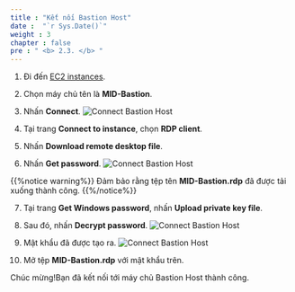 ```yaml
---
title : "Kết nối Bastion Host"
date :  "`r Sys.Date()`" 
weight : 3 
chapter : false
pre : " <b> 2.3. </b> "
---
```


1. Đi đến [EC2 instances](https://us-west-2.console.aws.amazon.com/ec2/home?region=us-west-2#Instances:instanceState=running).
2. Chọn máy chủ tên là **MID-Bastion**.
3. Nhấn **Connect**.
![Connect Bastion Host](../../../images/2.prerequires/2.3connectbastion/2.3.1connectbastion.png?width=90pc)

4. Tại trang **Connect to instance**, chọn **RDP client**.
5. Nhấn **Download remote desktop file**.
6. Nhấn **Get password**.
![Connect Bastion Host](../../../images/2.prerequires/2.3connectbastion/2.3.2connectbastion.png?width=90pc)

 {{%notice warning%}}
Đảm bảo rằng tệp tên **MID-Bastion.rdp** đã được tải xuống thành công.
{{%/notice%}}

7. Tại trang **Get Windows password**, nhấn **Upload private key file**.
8. Sau đó, nhấn **Decrypt password**.
![Connect Bastion Host](../../../images/2.prerequires/2.3connectbastion/2.3.3connectbastion.png?width=90pc)

9. Mật khẩu đã được tạo ra.
![Connect Bastion Host](../../../images/2.prerequires/2.3connectbastion/2.3.4connectbastion.png?width=90pc)

10. Mở tệp **MID-Bastion.rdp** với mật khẩu trên.

Chúc mừng!Bạn đã kết nối tới máy chủ Bastion Host thành công.
